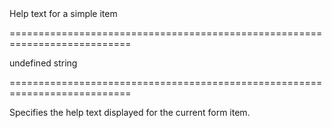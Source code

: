 <!--**
/*-------------------------------------------
    Auto-generated file. Do not modify.
-------------------------------------------

**-->
<!--d-->Help text for a simple item<!--/d-->
===========================================================================
<!--default-->undefined<!--/default-->
<!--type-->string<!--/type-->
===========================================================================

<!--shortDescription-->
Specifies the help text displayed for the current form item.
<!--/shortDescription-->

<!--fullDescription-->

<!--/fullDescription-->